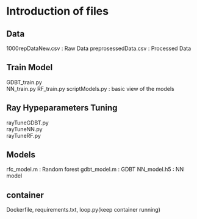 # Introduction of files
## Data
1000repDataNew.csv : Raw Data
preprosessedData.csv : Processed Data
## Train Model
GDBT_train.py  
NN_train.py
RF_train.py
scriptModels.py : basic view of the models

## Ray Hypeparameters Tuning
rayTuneGDBT.py  
rayTuneNN.py  
rayTuneRF.py  

## Models
rfc_model.m : Random forest
gdbt_model.m : GDBT
NN_model.h5 : NN model

## container
Dockerfile, requirements.txt, loop.py(keep container running) 
